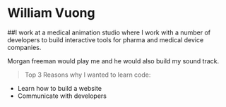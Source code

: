 William Vuong
========================

##I work at a medical animation studio where I work with a number of developers to build interactive tools for pharma and medical device companies.

Morgan freeman would play me and he would also build my sound track.

>Top 3 Reasons why I wanted to learn code:
+ Learn how to build a website
+ Communicate with developers


